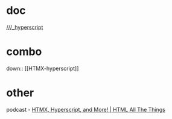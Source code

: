 
# doc
[///_hyperscript](https://hyperscript.org/docs/)
# combo
down:: [[HTMX-hyperscript]]

# other
podcast - [HTMX, Hyperscript, and More! | HTML All The Things](https://www.htmlallthethings.com/blog-posts/htmx-hyperscript-and-more)